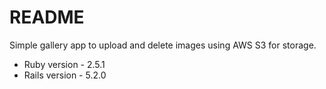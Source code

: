 # README

Simple gallery app to upload and delete images using AWS S3 for storage.

* Ruby version - 2.5.1
* Rails version - 5.2.0
